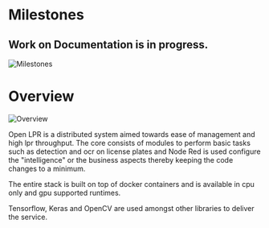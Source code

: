 # Milestones

## Work on Documentation is in progress.

![Milestones](https://raw.githack.com/faisalthaheem/open-lpr/master/docs/Milestones.png)


# Overview

![Overview](https://rawcdn.githack.com/faisalthaheem/open-lpr/0451b44de1a7c2893236b9bafef7dcbc0f3bc79f/docs/overview.png)


Open LPR is a distributed system aimed towards ease of management and high lpr throughput. The core consists of modules to perform basic tasks such as detection and ocr on license plates and Node Red is used configure the "intelligence" or the business aspects thereby keeping the code changes to a minimum.

The entire stack is built on top of docker containers and is available in cpu only and gpu supported runtimes.

Tensorflow, Keras and OpenCV are used amongst other libraries to deliver the service. 